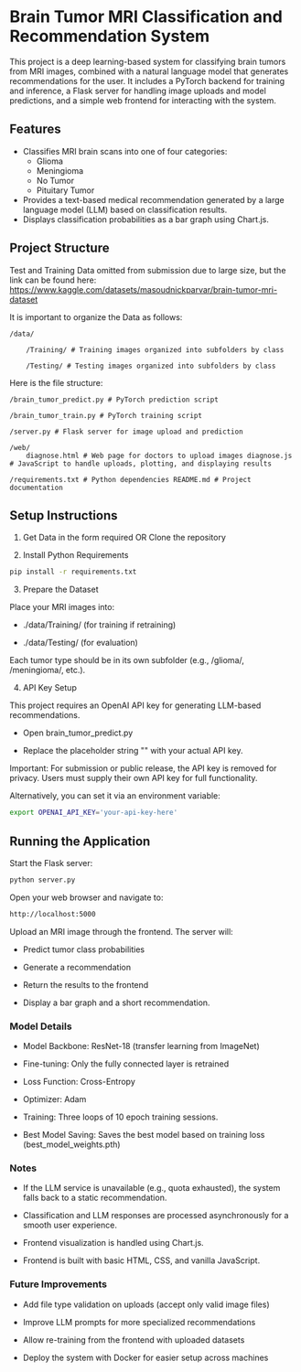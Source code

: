 # Brain Tumor MRI Classification and Recommendation System

This project is a deep learning-based system for classifying brain tumors from MRI images, combined with a natural language model that generates recommendations for the user. It includes a PyTorch backend for training and inference, a Flask server for handling image uploads and model predictions, and a simple web frontend for interacting with the system.

## Features
- Classifies MRI brain scans into one of four categories:
  - Glioma
  - Meningioma
  - No Tumor
  - Pituitary Tumor
- Provides a text-based medical recommendation generated by a large language model (LLM) based on classification results.
- Displays classification probabilities as a bar graph using Chart.js.

## Project Structure

Test and Training Data omitted from submission due to large size, but the link can be found here:
https://www.kaggle.com/datasets/masoudnickparvar/brain-tumor-mri-dataset

It is important to organize the Data as follows:

    /data/ 

        /Training/ # Training images organized into subfolders by class 

        /Testing/ # Testing images organized into subfolders by class

Here is the file structure:

    /brain_tumor_predict.py # PyTorch prediction script 

    /brain_tumor_train.py # PyTorch training script 
    
    /server.py # Flask server for image upload and prediction
    
    /web/ 
        diagnose.html # Web page for doctors to upload images diagnose.js # JavaScript to handle uploads, plotting, and displaying results 
        
    /requirements.txt # Python dependencies README.md # Project documentation


## Setup Instructions

1. Get Data in the form required OR Clone the repository


2. Install Python Requirements
```bash
pip install -r requirements.txt
```



3. Prepare the Dataset

Place your MRI images into:

 - ./data/Training/ (for training if retraining)

 - ./data/Testing/ (for evaluation)

Each tumor type should be in its own subfolder (e.g., /glioma/, /meningioma/, etc.).

4. API Key Setup

This project requires an OpenAI API key for generating LLM-based recommendations.

 - Open brain_tumor_predict.py

 - Replace the placeholder string "<your-openai-api-key>" with your actual API key.

Important: For submission or public release, the API key is removed for privacy. Users must supply their own API key for full functionality.

Alternatively, you can set it via an environment variable:

```bash
export OPENAI_API_KEY='your-api-key-here'
```

## Running the Application
Start the Flask server:

```bash
python server.py
```
Open your web browser and navigate to:

```bash
http://localhost:5000
```
Upload an MRI image through the frontend.
The server will:

 - Predict tumor class probabilities

 - Generate a recommendation

 - Return the results to the frontend

 - Display a bar graph and a short recommendation.


### Model Details
- Model Backbone: ResNet-18 (transfer learning from ImageNet)

 - Fine-tuning: Only the fully connected layer is retrained

 - Loss Function: Cross-Entropy

 - Optimizer: Adam

 - Training: Three loops of 10 epoch training sessions.

 - Best Model Saving: Saves the best model based on training loss (best_model_weights.pth)

### Notes
- If the LLM service is unavailable (e.g., quota exhausted), the system falls back to a static recommendation.

- Classification and LLM responses are processed asynchronously for a smooth user experience.

- Frontend visualization is handled using Chart.js.

- Frontend is built with basic HTML, CSS, and vanilla JavaScript.

### Future Improvements
- Add file type validation on uploads (accept only valid image files)

- Improve LLM prompts for more specialized recommendations

- Allow re-training from the frontend with uploaded datasets

- Deploy the system with Docker for easier setup across machines









